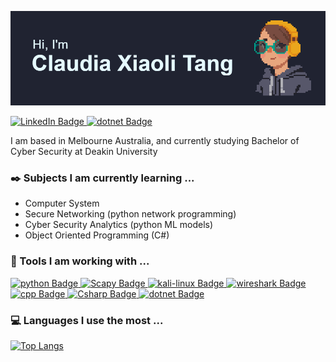 ![](https://github.com/claudiatang/claudiatang/blob/main/github_banner.png)
<div id="badges">
  <a href="https://www.linkedin.com/in/claudia-xiaoli-tang/">
    <img src="https://img.shields.io/badge/LinkedIn-blue?style=for-the-badge&logo=linkedin&logoColor=white" alt="LinkedIn Badge"/>
  </a>
  <a href="https://github.com/claudiatang">
    <img src="https://img.shields.io/badge/GitHub-181717.svg?style=for-the-badge&logo=GitHub&logoColor=white" alt="dotnet Badge"/>
  </a>
</div>

<!-- ### Hi! 👋 This is Claudia Xiaoli Tang. -->

I am based in Melbourne Australia, and currently studying Bachelor of Cyber Security at Deakin University

### :black_nib: Subjects I am currently learning ...

- Computer System
- Secure Networking (python network programming)
- Cyber Security Analytics (python ML models)
- Object Oriented Programming (C#)

### :wrench: Tools I am working with ...

<div id="badges">
  <a href="">
    <img src="https://img.shields.io/badge/python-3776AB?style=for-the-badge&logo=python&logoColor=white" alt="python Badge"/>
  </a>
  <a href="">
    <img src="https://img.shields.io/badge/scapy-43B02A?style=for-the-badge&logo=Scapy&logoColor=white" alt="Scapy Badge"/>
  </a>
  <a href="">
    <img src="https://img.shields.io/badge/Kali%20Linux-557C94.svg?style=for-the-badge&logo=Kali-Linux&logoColor=white" alt="kali-linux Badge"/>
  </a>
  <a href="">
    <img src="https://img.shields.io/badge/Wireshark-1679A7.svg?style=for-the-badge&logo=Wireshark&logoColor=white" alt="wireshark Badge"/>
  </a>
  <a href="">
    <img src="https://img.shields.io/badge/C%2B%2B-00599C?style=for-the-badge&logo=c%2B%2B&logoColor=white" alt="cpp Badge"/>
  </a>
  <a href="">
    <img src="https://img.shields.io/badge/C%23-239120?style=for-the-badge&logo=c-sharp&logoColor=white" alt="Csharp Badge"/>
  </a>
  <a href="">
    <img src="https://img.shields.io/badge/.NET-5C2D91?style=for-the-badge&logo=dotnet&logoColor=white" alt="dotnet Badge"/>
  </a>
</div>
 
### 💻 Languages I use the most ...
[![Top Langs](https://github-readme-stats.vercel.app/api/top-langs/?username=claudiatang&layout=compact&theme=tokyonight&hide_border=true&hide_title=true)](https://github.com/claudiatang)

<!--

[![Top Langs](https://github-readme-stats.vercel.app/api/top-langs/?username=claudiatang&layout=compact&theme=onedark&exclude_repo=claudiatang,cryptography_space)](https://github.com/claudiatang)

![Claudia Tang's GitHub stats](https://github-readme-stats.vercel.app/api?username=claudiatang&count_private=true)

**claudiatang/claudiatang** is a ✨ _special_ ✨ repository because its `README.md` (this file) appears on your GitHub profile.

Here are some ideas to get you started:

- 👯 I’m looking to collaborate on ...
- 🤔 I’m looking for help with ...
- 💬 Ask me about ...
- 📫 How to reach me: ...
- 😄 Pronouns: ...
- ⚡ Fun fact: ...

### :computer: I am working on ...
  -->
